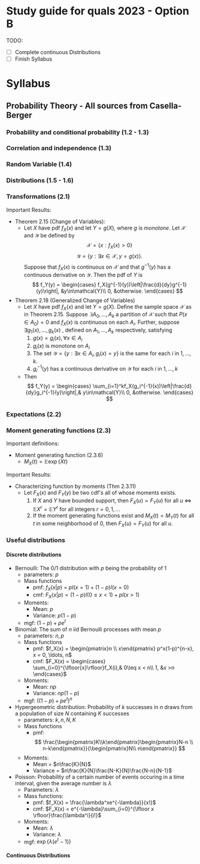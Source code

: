 # Study guide for quals 2023 - Option B

TODO:
- [ ] Complete continuous Distributions
- [ ] Finish Syllabus

# Syllabus

## Probability Theory - All sources from Casella-Berger

### Probability and conditional probability (1.2 - 1.3)

### Correlation and independence (1.3)

### Random Variable (1.4)

### Distributions (1.5 - 1.6)

### Transformations (2.1)

Important Results:

- Theorem 2.15 (Change of Variables): 
    - Let $X$ have pdf $f_X(x)$ and let $Y = g(X)$, where $g$ is <i>monotone</i>. Let $\mathcal{X}$ and $\mathcal{Y}$ be defined by
    $$
    \mathcal{X} = \{x:f_X(x) > 0\}
    $$
    $$
    \mathcal{Y} = \{y : \exists x\in\mathcal{X}, y = g(x)\}.
    $$
    Suppose that $f_X(x)$ is continuous on $\mathcal{X}$ and that $g^{-1}(y)$ has a continuous derivative on $\mathcal{Y}$. Then the pdf of $Y$ is
    $$
    f_Y(y) = \begin{cases}
    f_X(g^{-1}(y))\left|\frac{d}{dy}g^{-1}(y)\right|, &y\in\mathcal{Y}\\
    0, &otherwise.
    \end{cases}
    $$
- Theorem 2.18 (Generalized Change of Variables)
    - Let $X$ have pdf $f_X(x)$ and let $Y = g(X)$. Define the sample space $\mathcal{X}$ as in Theorem 2.15. Suppose $\exists A_0,\ldots, A_k$ a partition of $\mathcal{X}$ such that $P(x\in A_0) = 0$ and $f_X(x)$ is continuous on each $A_i$. Further, suppose $\exists g_1(x), \ldots,g_k(x)$ , defined on $A_1, \ldots, A_k$ respectively, satisfying 
        1. $g(x) = g_i(x), \forall x\in A_i$
        2. $g_i(x)$ is monotone on $A_i$
        3. The set $\mathcal{Y} = \{y: \exists x\in A_i, g_i(x) = y\}$ is the same for each $i$ in $1,\ldots,k$.
        4. $g_i^{-1}(y)$ has a continuous derivative on $\mathcal{Y}$ for each $i$ in $1,\ldots,k$
    - Then
    $$
    f_Y(y) = \begin{cases}
        \sum_{i=1}^kf_X(g_i^{-1}(x))\left|\frac{d}{dy}g_i^{-1}(y)\right|,& y\in\mathcal{Y}\\
        0, &otherwise.
    \end{cases}
    $$

### Expectations (2.2)

### Moment generating functions (2.3)

Important definitions:

- Moment generating function (2.3.6)
    - $M_X(t) = \mathbb{E}\exp\{Xt\}$

Important Results:

- Characterizing function by moments (Thm 2.3.11)
    - Let $F_X(x)$ and $F_Y(y)$ be two cdf's all of whose moments exists.
        1. If $X$ and $Y$ have bounded support, then $F_X(u) = F_Y(u)$ for all $u$ $\iff$ $\mathbb EX^r  =\mathbb EY^r$ for all integers $r = 0, 1, \ldots$
        2. If the moment generating functions exist and $M_X(t) = M_Y(t)$ for all $t$ in some neighborhood of 0, then $F_X(u) = F_Y(u)$ for all $u$.

### Useful distributions

#### Discrete distributions
- Bernoulli: The 0/1 distribution with $p$ being the probability of $1$ 
    - parameters: $p$
    - Mass functions
        - pmf: $f_X(x|p)$ = $pI(x = 1) + (1 - p)I(x = 0)$
        - cmf: $F_X(x|p) = (1-p)I(0\leq x < 1) + pI(x > 1)$
    - Moments:
        - Mean: $p$
        - Variance: $p(1-p)$
    - mgf: $(1 - p) + pe^t$
- Binomial: The sum of $n$ iid Bernoulli processes with mean $p$
    - parameters: $n,p$
    - Mass functions
        - pmf: $f_X(x) = \begin{pmatrix}n \\ x\end{pmatrix} p^x(1-p)^{n-x}, x = 0, \ldots, n$
        - cmf: $F_X(x) = \begin{cases}
            \sum_{i=0}^{\lfloor{x}\rfloor}f_X(i),& 0\leq x < n\\
            1, &x >n
            \end{cases}$
    - Moments:
        - Mean: $np$
        - Variance: $np(1-p)$
    - mgf: $((1 - p) + pe^t)^n$
- Hypergeometric distribution: Probability of $k$ successes in $n$ draws from a population of size $N$ containing $K$ successes
    - parameters: $k, n, N, K$
    - Mass functions
        - pmf: 
        $$
        \frac{\begin{pmatrix}K\\k\end{pmatrix}\begin{pmatrix}N-n \\ n-k\end{pmatrix}}{\begin{pmatrix}N\\ n\end{pmatrix}}
        $$
    - Moments:
        - Mean = $n\frac{K}{N}$
        - Variance = $n\frac{K}{N}\frac{N-K}{N}\frac{N-n}{N-1}$
- Poisson: Probability of a certain number of events occuring in a time interval, given the average number is $\lambda$
    - Parameters: $\lambda$
    - Mass functions: 
        - pmf: $f_X(x) = \frac{\lambda^xe^{-\lambda}}{x!}$
        - cmf: $F_X(x) = e^{-\lambda}\sum_{i=0}^{\lfloor x \rfloor}\frac{\lambda^i}{i!}$
    - Moments:
        - Mean: $\lambda$
        - Variance: $\lambda$
    - mgf: $\exp\{\lambda(e^t - 1)\}$

#### Continuous Distributions



